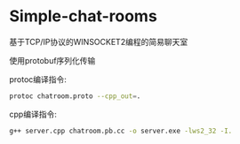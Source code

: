 # Simple-chat-rooms

基于TCP/IP协议的WINSOCKET2编程的简易聊天室

使用protobuf序列化传输

protoc编译指令:

```bash
protoc chatroom.proto --cpp_out=.
```

cpp编译指令:

```bash
g++ server.cpp chatroom.pb.cc -o server.exe -lws2_32 -I.
```
